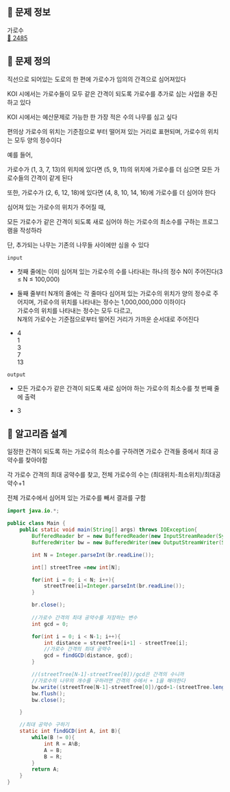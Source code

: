 ## 🌵 문제 정보
가로수 <br>
[🚗 2485](https://www.acmicpc.net/problem/2485)

## 🌵 문제 정의

직선으로 되어있는 도로의 한 편에 가로수가 임의의 간격으로 심어져있다 <br>

KOI 시에서는 가로수들이 모두 같은 간격이 되도록 가로수를 추가로 심는 사업을 추진하고 있다 <br>

KOI 시에서는 예산문제로 가능한 한 가장 적은 수의 나무를 심고 싶다 <br>

편의상 가로수의 위치는 기준점으로 부터 떨어져 있는 거리로 표현되며, 가로수의 위치는 모두 양의 정수이다 <br>

예를 들어, <br>

가로수가 (1, 3, 7, 13)의 위치에 있다면 (5, 9, 11)의 위치에 가로수를 더 심으면 모든 가로수들의 간격이 같게 된다 <br>

또한, 가로수가 (2, 6, 12, 18)에 있다면 (4, 8, 10, 14, 16)에 가로수를 더 심어야 한다 <br>

심어져 있는 가로수의 위치가 주어질 때, <br>

모든 가로수가 같은 간격이 되도록 새로 심어야 하는 가로수의 최소수를 구하는 프로그램을 작성하라 <br>

단, 추가되는 나무는 기존의 나무들 사이에만 심을 수 있다 <br>

`input`
- 첫째 줄에는 이미 심어져 있는 가로수의 수를 나타내는 하나의 정수 N이 주어진다(3 ≤ N ≤ 100,000)
- 둘째 줄부터 N개의 줄에는 각 줄마다 심어져 있는 가로수의 위치가 양의 정수로 주어지며, 가로수의 위치를 나타내는 정수는 1,000,000,000 이하이다 <br>
  가로수의 위치를 나타내는 정수는 모두 다르고, <br>
  N개의 가로수는 기준점으로부터 떨어진 거리가 가까운 순서대로 주어진다


- 4 <br>
  1 <br>
  3 <br>
  7 <br>
  13

`output`
- 모든 가로수가 같은 간격이 되도록 새로 심어야 하는 가로수의 최소수를 첫 번째 줄에 출력


- 3

## 🌵 알고리즘 설계

일정한 간격이 되도록 하는 가로수의 최소수를 구하려면 가로수 간격들 중에서 최대 공약수를 찾아야함

각 가로수 간격의 최대 공약수를 찾고, 전체 가로수의 수는 (최대위치-최소위치)/최대공약수+1

전체 가로수에서 심어져 있는 가로수를 빼서 결과를 구함

```java
import java.io.*;

public class Main {
    public static void main(String[] args) throws IOException{
        BufferedReader br = new BufferedReader(new InputStreamReader(System.in));
        BufferedWriter bw = new BufferedWriter(new OutputStreamWriter(System.out));

        int N = Integer.parseInt(br.readLine());

        int[] streetTree =new int[N];

        for(int i = 0; i < N; i++){
            streetTree[i]=Integer.parseInt(br.readLine());
        }

        br.close();
        
        //가로수 간격의 최대 공약수를 저장하는 변수
        int gcd = 0;

        for(int i = 0; i < N-1; i++){
            int distance = streetTree[i+1] - streetTree[i];
            //가로수 간격의 최대 공약수
            gcd = findGCD(distance, gcd); 
        }

        //(streetTree[N-1]-streetTree[0])/gcd은 간격의 수니까
        //가로수의 나무의 개수를 구하려면 간격의 수에서 + 1을 해야한다
        bw.write((streetTree[N-1]-streetTree[0])/gcd+1-(streetTree.length) + "");
        bw.flush();
        bw.close();

    }

    //최대 공약수 구하기
    static int findGCD(int A, int B){
        while(B != 0){
            int R = A%B;
            A = B;
            B = R;
        }
        return A;
    }
}
```

